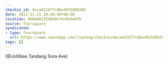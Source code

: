 ```yaml
---
checkin_id: 4eca421877c8be4925d60386
date: 2011-11-21 20:20:40+08:00
location: 4bb8461353649c74c8eb46fb
source: foursquare
syndicated:
- type: foursquare
  url: https://www.swarmapp.com/roytang/checkin/4eca421877c8be4925d60386
tags: []
---
```


(@Jollibee Tandang Sora Ave)